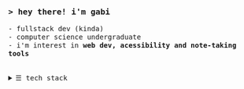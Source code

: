 <h3>
  <samp>&gt; hey there! i'm gabi</samp>
</h3>
<samp>
  - fullstack dev (kinda)<br/>
  - computer science undergraduate<br/>
  - i'm interest in<strong> web dev, acessibility and note-taking tools</strong></li> <br/>
<br/>
<br/>


<details> 
<summary><samp>&#9776;</samp> tech stack </i> </summary>
<br/>
  
**front-End**
<p align="left">
  <img title="Angular" src="https://raw.githubusercontent.com/gabibits/gabibits/main/images/angular.png" width="50px">
  <img title="Typescript" src="https://raw.githubusercontent.com/gabibits/gabibits/main/images/typescript.png" width="50px">
  <img title="React" src="https://raw.githubusercontent.com/gabibits/gabibits/main/images/react.png" width="50px">
</p>

**back-End**
<p align="left">
  <img title="Node" src="https://raw.githubusercontent.com/gabibits/gabibits/main/images/node.png" width="50px">
  <img title="Python" src="https://github.com/gabibits/gabibits/blob/main/images/python.png" width="50px">
  <img title="Java" src="https://raw.githubusercontent.com/gabibits/gabibits/main/images/java.png" width="50px">
</p>

**other**
<p align="left">
  <img title="Git" src="https://github.com/gabibits/gabibits/blob/main/images/git.png" width="50px">
  <img title="Figma" src="https://github.com/gabibits/gabibits/blob/main/images/figma.png" width="50px">
</p>
</samp>
